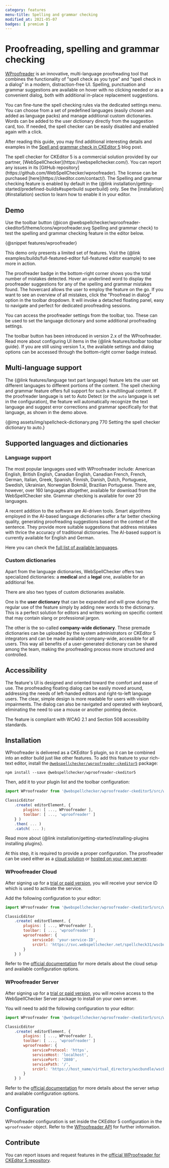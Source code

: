```yaml
---
category: features
menu-title: Spelling and grammar checking
modified_at: 2021-05-07
badges: [ premium ]
---
```


# Proofreading, spelling and grammar checking

[WProofreader](https://webspellchecker.com/wsc-proofreader) is an innovative, multi-language proofreading tool that combines the functionality of "spell check as you type" and "spell check in a dialog" in a modern, distraction-free UI. Spelling, punctuation and grammar suggestions are available on hover with no clicking needed or as a convenient dialog, both with additional in-place replacement suggestions.

You can fine-tune the spell checking rules via the dedicated settings menu. You can choose from a set of predefined languages (easily chosen and added as language packs) and manage additional custom dictionaries. Words can be added to the user dictionary directly from the suggestion card, too. If needed, the spell checker can be easily disabled and enabled again with a click.

After reading this guide, you may find additional interesting details and examples in the [Spell and grammar check in CKEditor 5](https://ckeditor.com/blog/feature-of-the-month-spell-and-grammar-check-in-ckeditor-5/) blog post.

<info-box>
	The spell checker for CKEditor 5 is a commercial solution provided by our partner, [WebSpellChecker](https://webspellchecker.com/). You can report any issues in its [GitHub repository](https://github.com/WebSpellChecker/wproofreader). The license can be purchased [here](https://ckeditor.com/contact/).
</info-box>

<info-box info>
	The Spelling and grammar checking feature is enabled by default in the {@link installation/getting-started/predefined-builds#superbuild superbuild} only. See the [installation](#installation) section to learn how to enable it in your editor.
</info-box>

## Demo

Use the toolbar button {@icon @webspellchecker/wproofreader-ckeditor5/theme/icons/wproofreader.svg Spelling and grammar check} to test the spelling and grammar checking feature in the editor below.

{@snippet features/wproofreader}

<info-box info>
	This demo only presents a limited set of features. Visit the {@link examples/builds/full-featured-editor full-featured editor example} to see more in action.
</info-box>

The proofreader badge in the bottom-right corner shows you the total number of mistakes detected. Hover an underlined word to display the proofreader suggestions for any of the spelling and grammar mistakes found. The hovercard allows the user to employ the feature on the go. If you want to see an overview of all mistakes, click the "Proofread in dialog" option in the toolbar dropdown. It will invoke a detached floating panel, easy to navigate and perfect for dedicated proofreading sessions.

You can access the proofreader settings from the toolbar, too. These can be used to set the language dictionary and some additional proofreading settings.

<info-box>
	The toolbar button has been introduced in version 2.x of the WProofreader. Read more about configuring UI items in the {@link features/toolbar toolbar guide}. If you are still using version 1.x, the available settings and dialog options can be accessed through the bottom-right corner badge instead.
</info-box>

## Multi-language support

The {@link features/language text part language} feature lets the user set different languages to different portions of the content. The spell checking and grammar feature offers full support for such a multilingual content. If the proofreader language is set to Auto Detect (or the `auto` language is set in the configuration), the feature will automatically recognize the text language and suggest error corrections and grammar specifically for that language, as shown in the demo above.

{@img assets/img/spellcheck-dictionary.png 770 Setting the spell checker dictionary to auto.}

## Supported languages and dictionaries

### Language support

The most popular languages used with WProofreader include: American English, British English, Canadian English, Canadian French, French, German, Italian, Greek, Spanish, Finnish, Danish, Dutch, Portuguese, Swedish, Ukrainian, Norwegian Bokmål, Brazilian Portuguese. There are, however, over 160 languages altogether, available for download from the WebSpellChecker site. Grammar checking is available for over 20 languages.

A recent addition to the software are AI-driven tools. Smart algorithms employed in the AI-based language dictionaries offer a far better checking quality, generating proofreading suggestions based on the context of the sentence. They provide more suitable suggestions that address mistakes with thrice the accuracy of traditional dictionaries. The AI-based support is currently available for English and German.

Here you can check the [full list of available languages](https://webspellchecker.com/additional-dictionaries/).

### Custom dictionaries

Apart from the language dictionaries, WebSpellChecker offers two specialized dictionaries: a **medical** and a **legal** one, available for an additional fee.

There are also two types of custom dictionaries available.

One is the **user dictionary** that can be expanded and will grow during the regular use of the feature simply by adding new words to the dictionary. This is a perfect solution for editors and writers working on specific content that may contain slang or professional jargon.

The other is the so-called **company-wide dictionary**. These premade dictionaries can be uploaded by the system administrators or CKEditor 5 integrators and can be made available company-wide, accessible for all users. This way all benefits of a user-generated dictionary can be shared among the team, making the proofreading process more structured and controlled.

## Accessibility

The feature's UI is designed and oriented toward the comfort and ease of use. The proofreading floating dialog can be easily moved around, addressing the needs of left-handed editors and right-to-left language users. The clear, simple design is more readable for users with vision impairments. The dialog can also be navigated and operated with keyboard, eliminating the need to use a mouse or another pointing device.

The feature is compliant with WCAG 2.1 and Section 508 accessibility standards.

## Installation

WProofreader is delivered as a CKEditor 5 plugin, so it can be combined into an editor build just like other features. To add this feature to your rich-text editor, install the [`@webspellchecker/wproofreader-ckeditor5`](https://www.npmjs.com/package/@webspellchecker/wproofreader-ckeditor5) package:

```
npm install --save @webspellchecker/wproofreader-ckeditor5
```

Then, add it to your plugin list and the toolbar configuration:

```js
import WProofreader from '@webspellchecker/wproofreader-ckeditor5/src/wproofreader';

ClassicEditor
	.create( editorElement, {
		plugins: [ ..., WProofreader ],
		toolbar: [ ..., 'wproofreader' ]
	} )
	.then( ... )
	.catch( ... );
```

<info-box info>
	Read more about {@link installation/getting-started/installing-plugins installing plugins}.
</info-box>

At this step, it is required to provide a proper configuration. The proofreader can be used either as a [cloud solution](#wproofreader-cloud) or [hosted on your own server](#wproofreader-server).

### WProofreader Cloud

After signing up for a [trial or paid version](https://ckeditor.com/contact/), you will receive your service ID which is used to activate the service.

Add the following configuration to your editor:

```js
import WProofreader from '@webspellchecker/wproofreader-ckeditor5/src/wproofreader';

ClassicEditor
	.create( editorElement, {
		plugins: [ ..., WProofreader ],
		toolbar: [ ..., 'wproofreader' ]
		wproofreader: {
			serviceId: 'your-service-ID',
			srcUrl: 'https://svc.webspellchecker.net/spellcheck31/wscbundle/wscbundle.js'
		}
	} )
```

Refer to the [official documentation](https://github.com/WebSpellChecker/wproofreader-ckeditor5#install-instructions) for more details about the cloud setup and available configuration options.

### WProofreader Server

After signing up for a [trial or paid version](https://ckeditor.com/contact/), you will receive access to the WebSpellChecker Server package to install on your own server.

You will need to add the following configuration to your editor:

```js
import WProofreader from '@webspellchecker/wproofreader-ckeditor5/src/wproofreader';

ClassicEditor
	.create( editorElement, {
		plugins: [ ..., WProofreader ],
		toolbar: [ ..., 'wproofreader' ]
		wproofreader: {
			serviceProtocol: 'https',
			serviceHost: 'localhost',
			servicePort: '2880',
			servicePath: '/',
			srcUrl: 'https://host_name/virtual_directory/wscbundle/wscbundle.js'
		}
	} )
```

Refer to the [official documentation](https://github.com/WebSpellChecker/wproofreader-ckeditor5#install-instructions) for more details about the server setup and available configuration options.

## Configuration

WProofreader configuration is set inside the CKEditor 5 configuration in the `wproofreader` object. Refer to the [WProofreader API](https://webspellchecker.com/docs/api/wscbundle/Options.html) for further information.

## Contribute

You can report issues and request features in the [official WProofreader for CKEditor 5 repository](https://github.com/WebSpellChecker/wproofreader-ckeditor5/issues).
